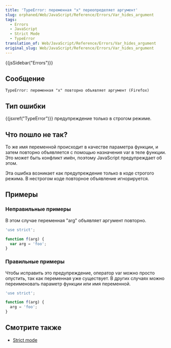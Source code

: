 ```yaml
---
title: 'TypeError: переменная "x" переопределяет аргумент'
slug: orphaned/Web/JavaScript/Reference/Errors/Var_hides_argument
tags:
  - Errors
  - JavaScript
  - Strict Mode
  - TypeError
translation_of: Web/JavaScript/Reference/Errors/Var_hides_argument
original_slug: Web/JavaScript/Reference/Errors/Var_hides_argument
---
```

{{jsSidebar("Errors")}}

## Сообщение

```
TypeError: переменная "x" повторно объявляет аргумент (Firefox)
```

## Тип ошибки

{{jsxref("TypeError")}} предупреждение только в строгом режиме.

## Что пошло не так?

То же имя переменной происходит в качестве параметра функции, и затем повторно объявляется с помощью назначения var в теле функции. Это может быть конфликт имён, поэтому JavaScript предупреждает об этом.

Эта ошибка возникает как предупреждение только в коде строгого режима. В нестрогом коде повторное объявление игнорируется.

## Примеры

### Неправильные примеры

В этом случае переменная "arg" объявляет аргумент повторно.

```js example-bad
'use strict';

function f(arg) {
  var arg = 'foo';
}
```

### Правильные примеры

Чтобы исправить это предупреждение, оператор var можно просто опустить, так как переменная уже существует. В других случаях можно переименовать параметр функции или имя переменной.

```js example-good
'use strict';

function f(arg) {
  arg = 'foo';
}
```

## Смотрите также

- [Strict mode](/ru/docs/Web/JavaScript/Reference/Strict_mode)
